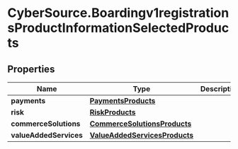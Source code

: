 # CyberSource.Boardingv1registrationsProductInformationSelectedProducts

## Properties
Name | Type | Description | Notes
------------ | ------------- | ------------- | -------------
**payments** | [**PaymentsProducts**](PaymentsProducts.md) |  | [optional] 
**risk** | [**RiskProducts**](RiskProducts.md) |  | [optional] 
**commerceSolutions** | [**CommerceSolutionsProducts**](CommerceSolutionsProducts.md) |  | [optional] 
**valueAddedServices** | [**ValueAddedServicesProducts**](ValueAddedServicesProducts.md) |  | [optional] 


